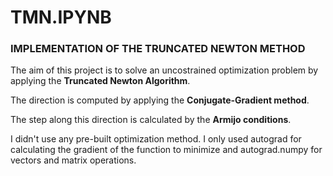 # TMN.IPYNB
  ### IMPLEMENTATION OF THE TRUNCATED NEWTON METHOD 

  The aim of this project is to solve an uncostrained optimization problem by applying the **Truncated Newton Algorithm**.

  The direction is computed by applying the **Conjugate-Gradient method**.

  The step along this direction is calculated by the **Armijo conditions**.

  I didn't use any pre-built optimization method.
  I only used autograd for calculating the gradient of the function to minimize and autograd.numpy for vectors and matrix operations.

